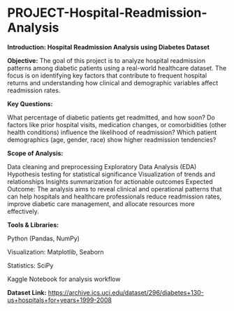 # PROJECT-Hospital-Readmission-Analysis
**Introduction: Hospital Readmission Analysis using Diabetes Dataset**

**Objective:** The goal of this project is to analyze hospital readmission patterns among diabetic patients using a real-world healthcare dataset. The focus is on identifying key factors that contribute to frequent hospital returns and understanding how clinical and demographic variables affect readmission rates.

**Key Questions:**

What percentage of diabetic patients get readmitted, and how soon?
Do factors like prior hospital visits, medication changes, or comorbidities (other health conditions) influence the likelihood of readmission?
Which patient demographics (age, gender, race) show higher readmission tendencies?

**Scope of Analysis:**

Data cleaning and preprocessing
Exploratory Data Analysis (EDA)
Hypothesis testing for statistical significance
Visualization of trends and relationships
Insights summarization for actionable outcomes
Expected Outcome: The analysis aims to reveal clinical and operational patterns that can help hospitals and healthcare professionals reduce readmission rates, improve diabetic care management, and allocate resources more effectively.

**Tools & Libraries:**

Python (Pandas, NumPy)

Visualization: Matplotlib, Seaborn

Statistics: SciPy

Kaggle Notebook for analysis workflow

**Dataset Link:** https://archive.ics.uci.edu/dataset/296/diabetes+130-us+hospitals+for+years+1999-2008
